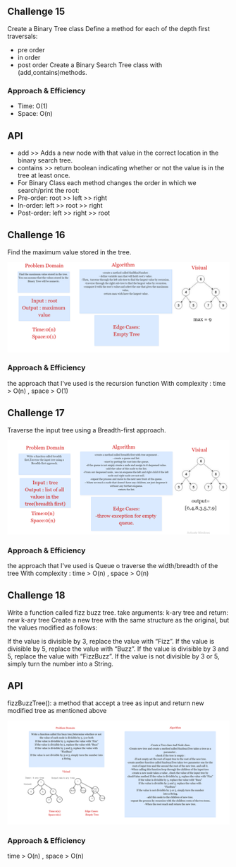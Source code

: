 ## Challenge 15
Create a Binary Tree class
Define a method for each of the depth first traversals:
* pre order
* in order
* post order
Create a Binary Search Tree class with (add,contains)methods.
### Approach & Efficiency

* Time: O(1)
* Space: O(n)
## API
* add >> Adds a new node with that value in the correct location in the binary search tree.
* contains >> return boolean indicating whether or not the value is in the tree at least once.
* For Binary Class each method changes the order in which we search/print the root:
* Pre-order: root >> left >> right
* In-order: left >> root >> right
* Post-order: left >> right >> root

## Challenge 16
Find the maximum value stored in the tree.

<img src="./challenge16.png">


### Approach & Efficiency
the approach that I've used is the recursion function With complexity : time > O(n) , space > O(1)


## Challenge 17

Traverse the input tree using a Breadth-first approach.

<img src="./challeng17.png">


### Approach & Efficiency
the approach that I've used is Queue o traverse the width/breadth of the tree With complexity : time > O(n) , space > O(n)

## Challenge 18

Write a function called fizz buzz tree. take arguments: k-ary tree and return: new k-ary tree Create a new tree with the same structure as the original, but the values modified as follows:

If the value is divisible by 3, replace the value with “Fizz”.
If the value is divisible by 5, replace the value with “Buzz”.
If the value is divisible by 3 and 5, replace the value with “FizzBuzz”.
If the value is not divisible by 3 or 5, simply turn the number into a String.
## API
fizzBuzzTree(): a method that accept a tree as input and return new modified tree as mentioned above

<img src="./Limnu_20211023.png">

### Approach & Efficiency
 time > O(n) , space > O(n)